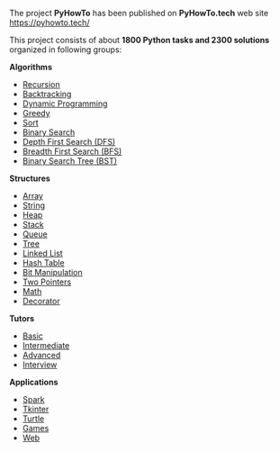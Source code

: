 The project **PyHowTo** has been published on **PyHowTo.tech** web site https://pyhowto.tech/

This project consists of about **1800 Python tasks and 2300 solutions** organized in following groups:

**Algorithms**

* [Recursion](https://pyhowto.tech/recursion.html)
* [Backtracking](https://pyhowto.tech/backtracking.html)
* [Dynamic Programming](https://pyhowto.tech/dynamic_programming.html)
* [Greedy](https://pyhowto.tech/greedy.html)
* [Sort](https://pyhowto.tech/sort.html)
* [Binary Search](https://pyhowto.tech/search_bin.html)
* [Depth First Search (DFS)](https://pyhowto.tech/search_dfs.html)
* [Breadth First Search (BFS)](https://pyhowto.tech/search_bfs.html)
* [Binary Search Tree (BST)](https://pyhowto.tech/search_bst.html)

**Structures**

* [Array](https://pyhowto.tech/array.html)
* [String](https://pyhowto.tech/string.html)
* [Heap](https://pyhowto.tech/.heaphtml)
* [Stack](https://pyhowto.tech/stack.html)
* [Queue](https://pyhowto.tech/queue.html)
* [Tree](https://pyhowto.tech/tree.html)
* [Linked List](https://pyhowto.tech/linked_list.html)
* [Hash Table](https://pyhowto.tech/hash_table.html)
* [Bit Manipulation](https://pyhowto.tech/bit_manipulation.html)
* [Two Pointers](https://pyhowto.tech/two_pointers.html)
* [Math](https://pyhowto.tech/math.html)
* [Decorator](https://pyhowto.tech/decorator.html)

**Tutors**

* [Basic](https://pyhowto.tech/01_basic.html)
* [Intermediate](https://pyhowto.tech/02_intermediate.html)
* [Advanced](https://pyhowto.tech/03_advanced.html)
* [Interview](https://pyhowto.tech/04_interview.html)

**Applications**

* [Spark](https://pyhowto.tech/spark.html)
* [Tkinter](https://pyhowto.tech/tkinter.html)
* [Turtle](https://pyhowto.tech/turtle.html)
* [Games](https://pyhowto.tech/games.html)
* [Web](https://pyhowto.tech/web.html)
